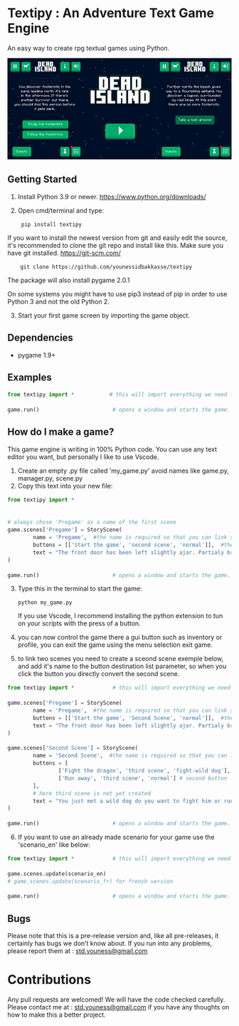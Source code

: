 # Textipy : An Adventure Text Game Engine
An easy way to create rpg textual games using Python.

![Banner](/docs/home.png)


## Getting Started
1) Install Python 3.9 or newer. https://www.python.org/downloads/

2) Open cmd/terminal and type:

        pip install textipy

If you want to install the newest version from git and easily edit the source, it's recommended to clone the git
repo and install like this. Make sure you have git installed. https://git-scm.com/

        git clone https://github.com/younessidbakkasse/textipy

The package will also install pygame 2.0.1

On some systems you might have to use pip3 instead of pip in order to use Python 3 and not the old Python 2.

3) Start your first game screen by importing the game object.


## Dependencies
  * pygame 1.9+

  
## Examples
``` python
from textipy import *           # this will import everything we need from the engine manager with just one line.

game.run()                       # opens a window and starts the game.
```


## How do I make a game?
This game engine is writing in 100% Python code. You can use any text editor you want, but personally I like to use Vscode.
1) Create an empty .py file called 'my_game.py' avoid names like game.py, manager.py, scene.py
2) Copy this text into your new file:
``` python
from textipy import *          


# always chose 'Pregame' as a name of the first scene
game.scenes['Pregame'] = StoryScene(
        name = 'Pregame',  #the name is required so that you can link scenes with each others.
        buttons = [['Start the game', 'second scene', 'normal']],  #the first element is the text on the button
        text = "The front door has been left slightly ajar. Partialy broken, it may have been opened by force." # the scene text
)

game.run()                       # opens a window and starts the game.
```

3) Type this in the terminal to start the game:

       python my_game.py
   If you use Vscode, I recommend installing the python extension to tun on your scripts with the press of a button.

4) you can now control the game there a gui button such as inventory or profile, you can exit the game using the menu
selection exit game.

5) to link two scenes you need to create a sceond scene exemple below, and add it's name to the button destination list parameter, so when you click the button you directly convert the second scene.

``` python
from textipy import *            # this will import everything we need from the engine manager with just one line.

game.scenes['Pregame'] = StoryScene(
        name = 'Pregame',  #the name is required so that you can link scenes with each others.
        buttons = [['Start the game', 'Second Scene', 'normal']],  #the first element is the text on the button
        text = "The front door has been left slightly ajar. Partialy broken, it may have been opened by force." # the scene text
)

game.scenes['Second Scene'] = StoryScene(
        name = 'Second Scene',  #the name is required so that you can link scenes with each others.
        buttons = [
                ['Fight the dragon', 'third scene', 'fight-wild dog'], #first button
                ['Run away', 'third scene', 'normal'] # second button
        ],  
        # here third scene is not yet created
        text = "You just met a wild dog do you want to fight him or run away" # the scene text
)

game.run()                       # opens a window and starts the game.
```

6) If you want to use an already made scenario for your game use the 'scenario_en' like below:

``` python
from textipy import *            # this will import everything we need from the engine manager with just one line.

game.scenes.update(scenario_en)
# game.scenes.update(scenario_fr) for french version

game.run()                       # opens a window and starts the game.
```

## Bugs
Please note that this is a pre-release version and, like all pre-releases, it certainly has bugs we don’t know about. If you run into any problems, please report them at : std.youness@gmail.com


# Contributions
Any pull requests are welcomed! We will have the code checked carefully. Please contact me at : std.youness@gmail.com if you have any thoughts on how to make this a better project.